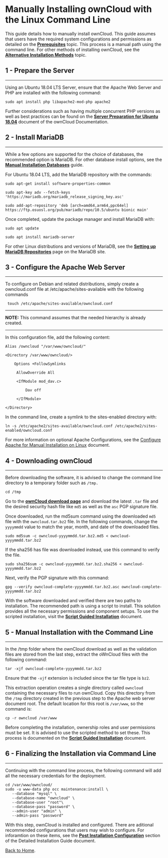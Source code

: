 # Manually Installing ownCloud with the Linux Command Line

This guide details how to manually install ownCloud. This guide assumes that users have the required system configurations and permissions as detailed on the [**Prerequisites**](PREREQ.md) topic. This process is a manual path using the command line. For other methods of installing ownCloud, see the [**Alternative Installation Methods**](ALT-INSTALL.md) topic.

## 1 - Prepare the Server
----

Using an Ubuntu 18.04 LTS Server, ensure that the Apache Web Server and PHP are installed with the following command:

    sudo apt install php libapache2-mod-php apache2

Further considerations such as having multiple concurrent PHP versions as well as best practices can be found on the [**Server Preparation for Ubuntu 18.04**](https://doc.owncloud.org/server/10.6/admin_manual/installation/manual_installation/server_prep_ubuntu_18.04.html) document of the ownCloud Documentation.

## 2 - Install MariaDB
----

While a few options are supported for the choice of databases, the recommended option is MariaDB. For other database install options, see the [**Manual Installation Databases**](https://doc.owncloud.org/server/10.6/admin_manual/installation/manual_installation/manual_installation_db.html) guide.

For Ubuntu 18.04 LTS, add the MariaDB repository with the commands:

    sudo apt-get install software-properties-common

    sudo apt-key adv --fetch-keys 'https://mariadb.org/mariadb_release_signing_key.asc'

    sudo add-apt-repository 'deb [arch=amd64,arm64,ppc64el] https://ftp.osuosl.org/pub/mariadb/repo/10.5/ubuntu bionic main'

Once completed, update the package manager and install MariaDB with:

    sudo apt update

    sudo apt install mariadb-server

For other Linux distributions and versions of MariaDB, see the [**Setting up MariaDB Repositories**](https://downloads.mariadb.org/mariadb/repositories/#distro=Ubuntu&distro_release=bionic--ubuntu_bionic&mirror=osuosl&version=10.5) page on the MariaDB site.

## 3 - Configure the Apache Web Server
----

To configure on Debian and related distributions, simply create a owncloud.conf file at /etc/apache/sites-available with the following commands

     touch /etc/apache/sites-available/owncloud.conf

----
**NOTE:** This command assumes that the needed hierarchy is already created.

----

In this configuration file, add the following content:

    Alias /owncloud "/var/www/owncloud/"

    <Directory /var/www/owncloud/>

        Options +FollowSymlinks

         AllowOverride All

         <IfModule mod_dav.c>

             Dav off

         </IfModule>

    </Directory>

In the command line, create a symlink to the sites-enabled directory with:

    ln -s /etc/apache2/sites-available/owncloud.conf /etc/apache2/sites-enabled/owncloud.conf

For more information on optional Apache Configurations, see the [Configure Apache for Manual Installation on Linux](https://doc.owncloud.org/server/10.6/admin_manual/installation/manual_installation/manual_installation_apache.html) document.

## 4 - Downloading ownCloud
----

Before downloading the software, it is advised to change the command line directory to a temporary folder such as `/tmp.`

    cd /tmp

Go to the [**ownCloud download page**](https://owncloud.com/download-server/) and download the latest `.tar` file and the desired security hash file like `md5` as well as the `asc` PGP signature file. 

Once downloaded, run the md5sum command using the downloaded `md5` file with the `owncloud.tar.bz2` file. In the following commands, change the `yyyymmdd` value to match the year, month, and date of the downloaded files.

    sudo md5sum -c owncloud-yyyymmdd.tar.bz2.md5 < owncloud-yyyymmdd.tar.bz2

If the sha256 has file was downloaded instead, use this command to verify the file.

    sudo sha256sum -c owncloud-yyyymmdd.tar.bz2.sha256 < owncloud-yyyymmdd.tar.bz2

Next, verify the PGP signature with this command:

    gpg --verify owncloud-complete-yyyymmdd.tar.bz2.asc owncloud-complete-yyyymmdd.tar.bz2

With the software downloaded and verified there are two paths to installation. The recommended path is using a script to install. This solution provides all the necessary permissions and component setups. To use the scripted installation, visit the [**Script Guided Installation**](https://doc.owncloud.org/server/10.6/admin_manual/installation/manual_installation/script_guided_install.html) document.

## 5 - Manual Installation with the Command Line
----

In the /tmp folder where the ownCloud download as well as the validation files are stored from the last step, extract the oWnCloud files with the following command:

    tar -xjf owncloud-complete-yyyymmdd.tar.bz2

Ensure that the `-xjf` extension is included since the tar file type is `bz2`. 

This extraction operation creates a single directory called `owncloud` containing the necessary files to run ownCloud. Copy this directory from the `/tmp` directory created in the previous step to the Apache web server document root. The default location for this root is `/var/www`, so the command is:

    cp -r owncloud /var/www

Before completing the installation, ownership roles and user permissions must be set. It is advised to use the scripted method to set these. This process is documented on the [**Script Guided Installation**](https://doc.owncloud.org/server/10.6/admin_manual/installation/manual_installation/script_guided_install.html) document.

## 6 - Finalizing the Installation via Command Line
----

Continuing with the command line process, the following command will add all the necessary credentials for the deployment.

    cd /var/www/owncloud/
    sudo -u www-data php occ maintenance:install \
       --database "mysql" \
       --database-name "owncloud" \
       --database-user "root"\
       --database-pass "password" \
       --admin-user "admin" \
       --admin-pass "password"

With this step, ownCloud is installed and configured. There are aditional recommended configurations that users may wish to configure. For inforamtion on these items, see the [**Post Installation Configuration**](https://doc.owncloud.org/server/10.6/admin_manual/installation/manual_installation/manual_installation.html#post-installation-configuration) section of the Detailed Installation Guide document.

[Back to Home](index.md).